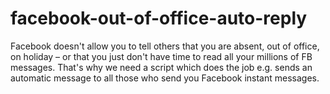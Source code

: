 facebook-out-of-office-auto-reply
=================================

Facebook doesn't allow you to tell others that you are absent, out of office, on holiday – or that you just don't have time to read all your millions of FB messages. That's why we need a script which does the job e.g. sends an automatic message to all those who send you Facebook instant messages.
